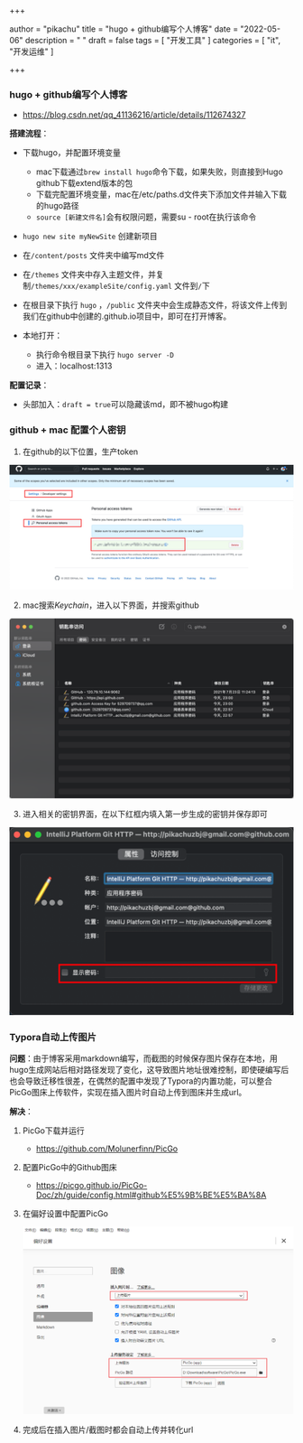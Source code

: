 +++

author = "pikachu"
title = "hugo + github编写个人博客"
date = "2022-05-06"
description = " "
draft = false
tags = [
	"开发工具"
]
categories = [
    "it", "开发运维"
]

+++




###  hugo + github编写个人博客

- https://blog.csdn.net/qq_41136216/article/details/112674327

**搭建流程**：

- 下载hugo，并配置环境变量
  - mac下载通过`brew install hugo`命令下载，如果失败，则直接到Hugo github下载extend版本的包
  - 下载完配置环境变量，mac在/etc/paths.d文件夹下添加文件并输入下载的hugo路径
  - `source [新建文件名]`会有权限问题，需要su - root在执行该命令

- `hugo new site myNewSite` 创建新项目
- 在`/content/posts` 文件夹中编写md文件
- 在`/themes` 文件夹中存入主题文件，并复制`/themes/xxx/exampleSite/config.yaml` 文件到`/`下
- 在根目录下执行 `hugo` ，`/public` 文件夹中会生成静态文件，将该文件上传到我们在github中创建的.github.io项目中，即可在打开博客。
- 本地打开：
  - 执行命令根目录下执行 `hugo server -D`
  - 进入：localhost:1313

**配置记录**：

- 头部加入：`draft = true`可以隐藏该md，即不被hugo构建





### github + mac 配置个人密钥



1. 在github的以下位置，生产token

![image](https://raw.githubusercontent.com/PI-KA-CHU/PI-KA-CHU.github.io/master/images/image-20220508095706237.png)



2. mac搜索*Keychain*，进入以下界面，并搜索github

![image](https://raw.githubusercontent.com/PI-KA-CHU/PI-KA-CHU.github.io/master/images/Snipaste_2022-05-08_23-29-40.png)

3. 进入相关的密钥界面，在以下红框内填入第一步生成的密钥并保存即可

![image](https://raw.githubusercontent.com/PI-KA-CHU/PI-KA-CHU.github.io/master/images/image-20220508095706239.png)





### Typora自动上传图片

**问题**：由于博客采用markdown编写，而截图的时候保存图片保存在本地，用hugo生成网站后相对路径发现了变化，这导致图片地址很难控制，即使硬编写后也会导致迁移性很差，在偶然的配置中发现了Typora的内置功能，可以整合PicGo图床上传软件，实现在插入图片时自动上传到图床并生成url。



**解决**：

1. PicGo下载并运行

   - https://github.com/Molunerfinn/PicGo

2. 配置PicGo中的Github图床

   - https://picgo.github.io/PicGo-Doc/zh/guide/config.html#github%E5%9B%BE%E5%BA%8A

3. 在偏好设置中配置PicGo

   ![image-20220509113454353](https://raw.githubusercontent.com/PI-KA-CHU/Image-OSS/main/images/image-20220509113454353.png)

4. 完成后在插入图片/截图时都会自动上传并转化url
